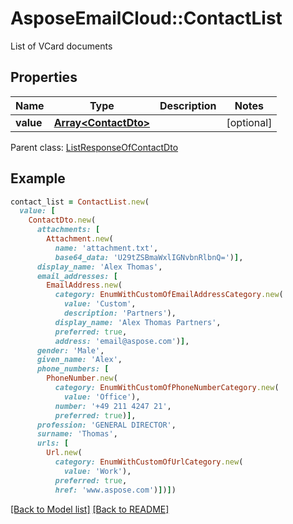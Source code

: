 # AsposeEmailCloud::ContactList

List of VCard documents             

## Properties
Name | Type | Description | Notes
---- | ---- | ----------- | -----
**value** |[**Array&lt;ContactDto&gt;**](ContactDto.md) |  | [optional] 

Parent class: [ListResponseOfContactDto](ListResponseOfContactDto.md)


## Example
```ruby
contact_list = ContactList.new(
  value: [
    ContactDto.new(
      attachments: [
        Attachment.new(
          name: 'attachment.txt',
          base64_data: 'U29tZSBmaWxlIGNvbnRlbnQ=')],
      display_name: 'Alex Thomas',
      email_addresses: [
        EmailAddress.new(
          category: EnumWithCustomOfEmailAddressCategory.new(
            value: 'Custom',
            description: 'Partners'),
          display_name: 'Alex Thomas Partners',
          preferred: true,
          address: 'email@aspose.com')],
      gender: 'Male',
      given_name: 'Alex',
      phone_numbers: [
        PhoneNumber.new(
          category: EnumWithCustomOfPhoneNumberCategory.new(
            value: 'Office'),
          number: '+49 211 4247 21',
          preferred: true)],
      profession: 'GENERAL DIRECTOR',
      surname: 'Thomas',
      urls: [
        Url.new(
          category: EnumWithCustomOfUrlCategory.new(
            value: 'Work'),
          preferred: true,
          href: 'www.aspose.com')])])
```


[[Back to Model list]](Models.md) [[Back to README]](README.md)
